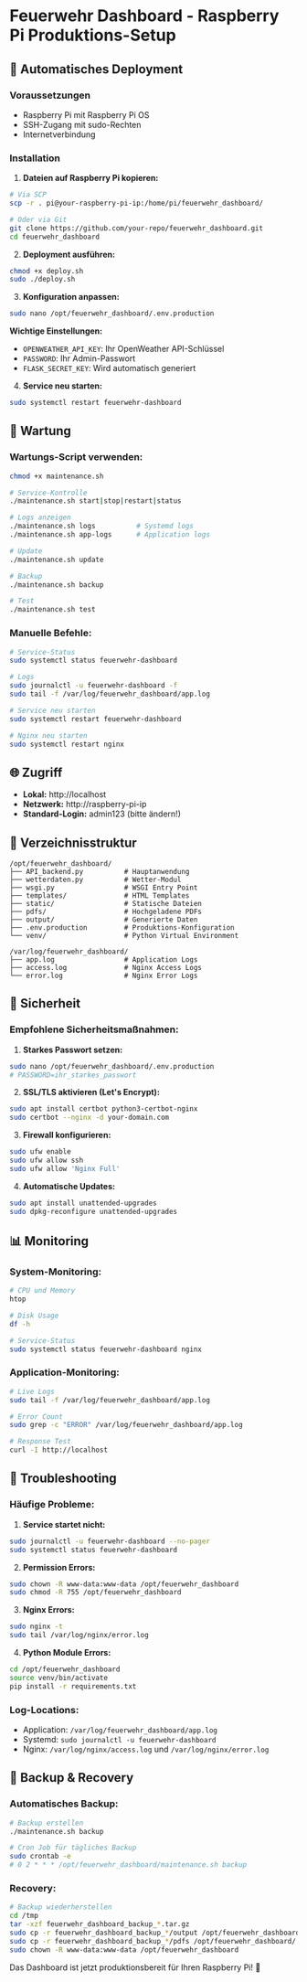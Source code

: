 # Feuerwehr Dashboard - Raspberry Pi Produktions-Setup

## 🚀 Automatisches Deployment

### Voraussetzungen
- Raspberry Pi mit Raspberry Pi OS
- SSH-Zugang mit sudo-Rechten
- Internetverbindung

### Installation

1. **Dateien auf Raspberry Pi kopieren:**
```bash
# Via SCP
scp -r . pi@your-raspberry-pi-ip:/home/pi/feuerwehr_dashboard/

# Oder via Git
git clone https://github.com/your-repo/feuerwehr_dashboard.git
cd feuerwehr_dashboard
```

2. **Deployment ausführen:**
```bash
chmod +x deploy.sh
sudo ./deploy.sh
```

3. **Konfiguration anpassen:**
```bash
sudo nano /opt/feuerwehr_dashboard/.env.production
```

**Wichtige Einstellungen:**
- `OPENWEATHER_API_KEY`: Ihr OpenWeather API-Schlüssel
- `PASSWORD`: Ihr Admin-Passwort
- `FLASK_SECRET_KEY`: Wird automatisch generiert

4. **Service neu starten:**
```bash
sudo systemctl restart feuerwehr-dashboard
```

## 🔧 Wartung

### Wartungs-Script verwenden:
```bash
chmod +x maintenance.sh

# Service-Kontrolle
./maintenance.sh start|stop|restart|status

# Logs anzeigen
./maintenance.sh logs          # Systemd logs
./maintenance.sh app-logs      # Application logs

# Update
./maintenance.sh update

# Backup
./maintenance.sh backup

# Test
./maintenance.sh test
```

### Manuelle Befehle:
```bash
# Service-Status
sudo systemctl status feuerwehr-dashboard

# Logs
sudo journalctl -u feuerwehr-dashboard -f
sudo tail -f /var/log/feuerwehr_dashboard/app.log

# Service neu starten
sudo systemctl restart feuerwehr-dashboard

# Nginx neu starten
sudo systemctl restart nginx
```

## 🌐 Zugriff

- **Lokal:** http://localhost
- **Netzwerk:** http://raspberry-pi-ip
- **Standard-Login:** admin123 (bitte ändern!)

## 📁 Verzeichnisstruktur

```
/opt/feuerwehr_dashboard/
├── API_backend.py          # Hauptanwendung
├── wetterdaten.py          # Wetter-Modul
├── wsgi.py                 # WSGI Entry Point
├── templates/              # HTML Templates
├── static/                 # Statische Dateien
├── pdfs/                   # Hochgeladene PDFs
├── output/                 # Generierte Daten
├── .env.production         # Produktions-Konfiguration
└── venv/                   # Python Virtual Environment

/var/log/feuerwehr_dashboard/
├── app.log                 # Application Logs
├── access.log              # Nginx Access Logs
└── error.log               # Nginx Error Logs
```

## 🔐 Sicherheit

### Empfohlene Sicherheitsmaßnahmen:

1. **Starkes Passwort setzen:**
```bash
sudo nano /opt/feuerwehr_dashboard/.env.production
# PASSWORD=ihr_starkes_passwort
```

2. **SSL/TLS aktivieren (Let's Encrypt):**
```bash
sudo apt install certbot python3-certbot-nginx
sudo certbot --nginx -d your-domain.com
```

3. **Firewall konfigurieren:**
```bash
sudo ufw enable
sudo ufw allow ssh
sudo ufw allow 'Nginx Full'
```

4. **Automatische Updates:**
```bash
sudo apt install unattended-upgrades
sudo dpkg-reconfigure unattended-upgrades
```

## 📊 Monitoring

### System-Monitoring:
```bash
# CPU und Memory
htop

# Disk Usage
df -h

# Service-Status
sudo systemctl status feuerwehr-dashboard nginx
```

### Application-Monitoring:
```bash
# Live Logs
sudo tail -f /var/log/feuerwehr_dashboard/app.log

# Error Count
sudo grep -c "ERROR" /var/log/feuerwehr_dashboard/app.log

# Response Test
curl -I http://localhost
```

## 🚨 Troubleshooting

### Häufige Probleme:

1. **Service startet nicht:**
```bash
sudo journalctl -u feuerwehr-dashboard --no-pager
sudo systemctl status feuerwehr-dashboard
```

2. **Permission Errors:**
```bash
sudo chown -R www-data:www-data /opt/feuerwehr_dashboard
sudo chmod -R 755 /opt/feuerwehr_dashboard
```

3. **Nginx Errors:**
```bash
sudo nginx -t
sudo tail /var/log/nginx/error.log
```

4. **Python Module Errors:**
```bash
cd /opt/feuerwehr_dashboard
source venv/bin/activate
pip install -r requirements.txt
```

### Log-Locations:
- Application: `/var/log/feuerwehr_dashboard/app.log`
- Systemd: `sudo journalctl -u feuerwehr-dashboard`
- Nginx: `/var/log/nginx/access.log` und `/var/log/nginx/error.log`

## 🔄 Backup & Recovery

### Automatisches Backup:
```bash
# Backup erstellen
./maintenance.sh backup

# Cron Job für tägliches Backup
sudo crontab -e
# 0 2 * * * /opt/feuerwehr_dashboard/maintenance.sh backup
```

### Recovery:
```bash
# Backup wiederherstellen
cd /tmp
tar -xzf feuerwehr_dashboard_backup_*.tar.gz
sudo cp -r feuerwehr_dashboard_backup_*/output /opt/feuerwehr_dashboard/
sudo cp -r feuerwehr_dashboard_backup_*/pdfs /opt/feuerwehr_dashboard/
sudo chown -R www-data:www-data /opt/feuerwehr_dashboard
```

Das Dashboard ist jetzt produktionsbereit für Ihren Raspberry Pi! 🚒
